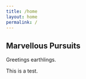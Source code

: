 ```yaml
---
title: /home
layout: home
permalink: /
---
```

## Marvellous Pursuits
  
  
Greetings earthlings.
  
This is a test.